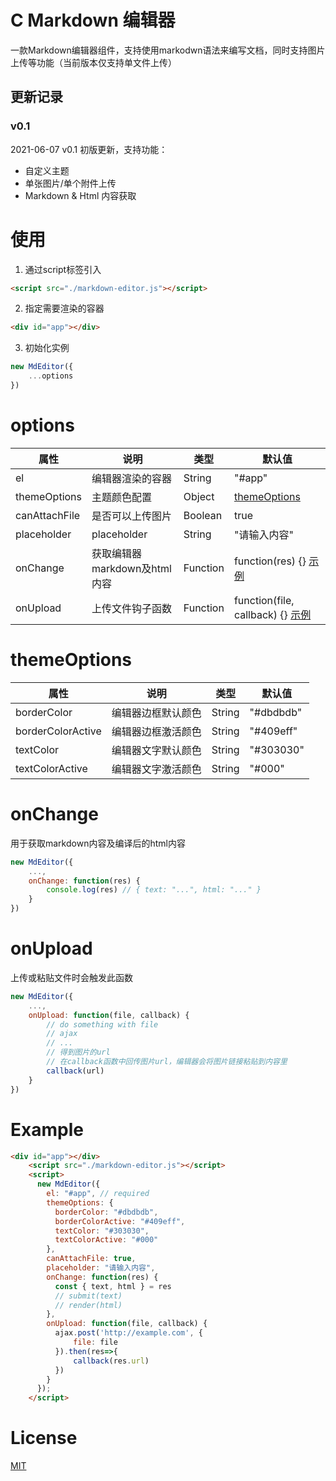 # C Markdown 编辑器

一款Markdown编辑器组件，支持使用markodwn语法来编写文档，同时支持图片上传等功能（当前版本仅支持单文件上传）

## 更新记录

### v0.1 

2021-06-07 v0.1 初版更新，支持功能：

- 自定义主题
- 单张图片/单个附件上传
- Markdown & Html 内容获取

# 使用

1. 通过script标签引入
```html
<script src="./markdown-editor.js"></script>
```
2. 指定需要渲染的容器
```html
<div id="app"></div>
```
3. 初始化实例
```js
new MdEditor({
    ...options
})
```

# options

| 属性 | 说明 | 类型 | 默认值 |
| ------ | ------ | ------ | ------ |
| el | 编辑器渲染的容器 | String | "#app"
| themeOptions | 主题颜色配置 | Object | [themeOptions](#themeoptions)
| canAttachFile | 是否可以上传图片 | Boolean | true
| placeholder | placeholder | String | "请输入内容"
| onChange | 获取编辑器markdown及html内容 | Function | function(res) {} [示例](#onchange)
| onUpload | 上传文件钩子函数 | Function | function(file, callback) {} [示例](#onupload)

# themeOptions

| 属性 | 说明 | 类型 | 默认值 |
| ------ | ------ | ------ | ------ |
| borderColor | 编辑器边框默认颜色 | String | "#dbdbdb"
| borderColorActive | 编辑器边框激活颜色 | String | "#409eff"
| textColor | 编辑器文字默认颜色 | String | "#303030"
| textColorActive | 编辑器文字激活颜色 | String | "#000"

# onChange
用于获取markdown内容及编译后的html内容


```js
new MdEditor({
    ...,
    onChange: function(res) {
        console.log(res) // { text: "...", html: "..." }
    }
})
```

# onUpload

上传或粘贴文件时会触发此函数

```js
new MdEditor({
    ...,
    onUpload: function(file, callback) {
        // do something with file
        // ajax
        // ...
        // 得到图片的url
        // 在callback函数中回传图片url，编辑器会将图片链接粘贴到内容里
        callback(url)
    }
})
```

# Example
```html
<div id="app"></div>
    <script src="./markdown-editor.js"></script>
    <script>
      new MdEditor({
        el: "#app", // required
        themeOptions: {
          borderColor: "#dbdbdb",
          borderColorActive: "#409eff",
          textColor: "#303030",
          textColorActive: "#000"
        },
        canAttachFile: true,
        placeholder: "请输入内容",
        onChange: function(res) {
          const { text, html } = res
          // submit(text)
          // render(html)
        },
        onUpload: function(file, callback) {
          ajax.post('http://example.com', {
              file: file
          }).then(res=>{
              callback(res.url)
          })
        }
      });
    </script>
```

# License

[MIT](https://codechina.csdn.net/codechina_dev/markdown-editor/-/blob/master/LICENSE)
